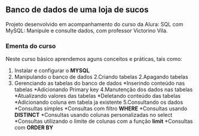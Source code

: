 ## Banco de dados de uma loja de sucos ##

Projeto desenvolvido em acompanhamento do curso da Alura: SQL com MySQL: Manipule e consulte dados, com professor Victorino Vila.

### Ementa do curso ###


Neste curso básico aprendemos aguns conceitos e práticas, tais como: 


1. Instalar e configurar o **MYSQL**
2. Manipulando o banco de dados
   2.Criando tabelas
   2.Apagando tabelas
3. Gerenciando as tabelas do banco de dados
   *Inserindo conteúdo nas tabelas 
   *Adicionando Primary key
4.Manutenção dos dados nas tabelas
   *Atualizando valores das tabelas
   *Deletando conteúdo das tabelas 
   *Adicionando coluna em tabela ja existente
5.Consultando os dados
   *Consultas simples
   *Consultas com filtro **WHERE**
   *Consultas usando **DISTINCT**
   *Consultas usando colunas personalizadas no select
   *Consultas utilizando o limite de colunas com a função **limit**
   *Consultas com **ORDER BY**

